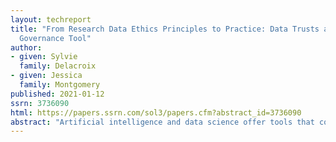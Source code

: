 ```yaml
---
layout: techreport
title: "From Research Data Ethics Principles to Practice: Data Trusts as a
  Governance Tool"
author:
- given: Sylvie
  family: Delacroix
- given: Jessica
  family: Montgomery
published: 2021-01-12
ssrn: 3736090
html: https://papers.ssrn.com/sol3/papers.cfm?abstract_id=3736090
abstract: "Artificial intelligence and data science offer tools that could advance the pace of discovery across research domains. By processing large datasets, extracting insights from new data sources, and identifying patterns or relationships that would not otherwise have been visible to researchers, these technologies can advance understandings of science and society. Achieving this potential will require that researchers have access to data that is governed in ways that respect both the benefits that data use can bring and the risks to individuals, communities and society that can follow. Recent years have seen numerous examples of the ways in which these risks can be manifest, some of which also serve to highlight the ethical implications of pursuing behavioural research using advanced data analytics. Over the same period, researchers and policymakers have been active in developing frameworks that enable ethical data use. A range of data sharing structures exist, which are differently suited to achieving different governance aims. In seeking to connect the desire to share data with concerns about individual rights, data trusts offer a promising mechanism for future development. For researchers, data trusts offer a means of accessing multiple data types in a more streamlined way than current contract-based structures allow. For research participants, they provide a route to exerting informed influence over how and for what purposes data about them is used."
---
```


